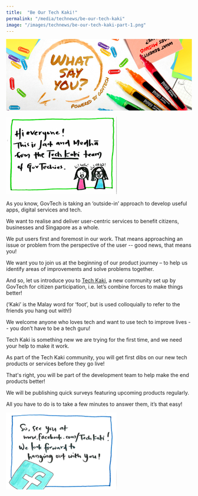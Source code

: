 ```yaml
---
title:  "Be Our Tech Kaki!"
permalink: "/media/technews/be-our-tech-kaki"
image: "/images/technews/be-our-tech-kaki-part-1.png"
---
```


![be our tech kaki!](/images/technews/be-our-tech-kaki-part-1.png)

![be our tech kaki!](/images/technews/be-our-tech-kaki-part-2.png)

As you know, GovTech is taking an ‘outside-in’ approach to develop useful apps, digital services and tech.

We want to realise and deliver user-centric services to benefit citizens, businesses and Singapore as a whole.

We put users first and foremost in our work. That means approaching an issue or problem from the perspective of the user -- good news, that means you!

We want you to join us at the beginning of our product journey – to help us identify areas of improvements and solve problems together.

And so, let us introduce you to [Tech Kaki](https://www.facebook.com/TechKaki), a new community set up by GovTech for citizen participation, i.e. let’s combine forces to make things better!

(‘Kaki’ is the Malay word for ‘foot’, but is used colloquially to refer to the friends you hang out with!)

We welcome anyone who loves tech and want to use tech to improve lives -- you don’t have to be a tech guru!

Tech Kaki is something new we are trying for the first time, and we need your help to make it work.

As part of the Tech Kaki community, you will get first dibs on our new tech products or services before they go live!

That's right, you will be part of the development team to help make the end products better!

We will be publishing quick surveys featuring upcoming products regularly.

All you have to do is to take a few minutes to answer them, it’s that easy! 

![be our tech kaki!](/images/technews/be-our-tech-kaki-part-3.png)
